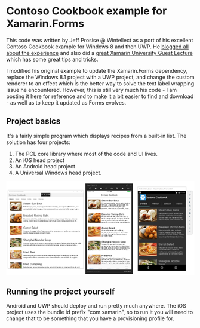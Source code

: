 # Contoso Cookbook example for Xamarin.Forms

This code was written by Jeff Prosise @ Wintellect as a port of his excellent Contoso Cookbook example for Windows 8 and then UWP. He [blogged all about the experience](http://www.wintellect.com/devcenter/jprosise/building-contoso-cookbook-with-xamarin-forms) and also did a [great Xamarin University Guest Lecture](https://university.xamarin.com/guestlectures/porting-windows-and-windows-phone-apps-to-xamarinforms) which has some great tips and tricks.

I modified his original example to update the Xamarin.Forms dependency, replace the Windows 8.1 project with a UWP project, and change the custom renderer to an effect which is the better way to solve the text label wrapping issue he encountered. However, this is still very much his code - I am posting it here for reference and to make it a bit easier to find and download - as well as to keep it updated as Forms evolves.

## Project basics

It's a fairly simple program which displays recipes from a built-in list. The solution has four projects:

1. The PCL core library where most of the code and UI lives.
2. An iOS head project
3. An Android head project
4. A Universal Windows head project.

![Running Apps](./images/cookbook.png)

## Running the project yourself

Android and UWP should deploy and run pretty much anywhere. The iOS project uses the bundle id prefix "com.xamarin", so to run it you will need to change that to be something that you have a provisioning profile for.
